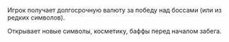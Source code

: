Игрок получает долгосрочную валюту за победу над боссами (или из редких символов).

Открывает новые символы, косметику, баффы перед началом забега.